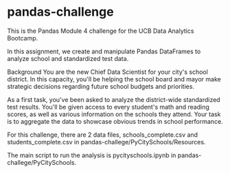# pandas-challenge

This is the Pandas Module 4 challenge for the UCB Data Analytics Bootcamp.

In this assignment, we create and manipulate Pandas DataFrames to analyze school and standardized test data.

Background
You are the new Chief Data Scientist for your city's school district. In this capacity, you'll be helping the school board and mayor make strategic decisions regarding future school budgets and priorities.

As a first task, you've been asked to analyze the district-wide standardized test results. You'll be given access to every student's math and reading scores, as well as various information on the schools they attend. Your task is to aggregate the data to showcase obvious trends in school performance.

For this challenge, there are 2 data files, schools_complete.csv and students_complete.csv in pandas-challege/PyCitySchools/Resources.

The main script to run the analysis is pycityschools.ipynb in pandas-challege/PyCitySchools.

